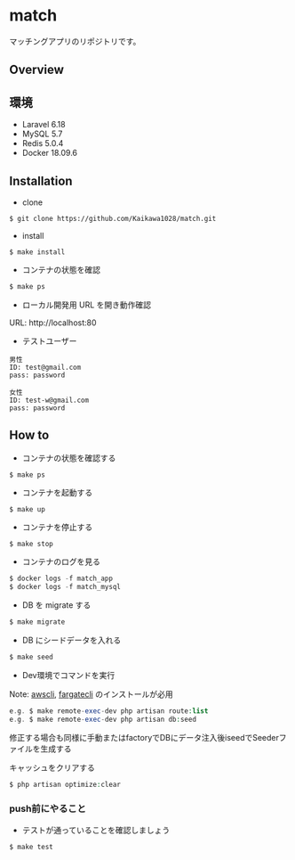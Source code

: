 # match

マッチングアプリのリポジトリです。

## Overview

## 環境

-   Laravel 6.18
-   MySQL 5.7
-   Redis 5.0.4
-   Docker 18.09.6

## Installation
-   clone

```bash
$ git clone https://github.com/Kaikawa1028/match.git
```

- install

```
$ make install
```

-   コンテナの状態を確認

```bash
$ make ps
```

-   ローカル開発用 URL を開き動作確認

URL: http://localhost:80

- テストユーザー

```
男性
ID: test@gmail.com
pass: password
```

```
女性
ID: test-w@gmail.com
pass: password
```

## How to

-   コンテナの状態を確認する

```php
$ make ps
```

-   コンテナを起動する

```
$ make up
```

-   コンテナを停止する

```
$ make stop
```

-   コンテナのログを見る

```php
$ docker logs -f match_app
$ docker logs -f match_mysql
```

-   DB を migrate する

```php
$ make migrate
```

-   DB にシードデータを入れる

```php
$ make seed
```

- Dev環境でコマンドを実行

Note: [awscli](https://github.com/arsaga-partners/kurasel-server/wiki/awscli%E3%82%A4%E3%83%B3%E3%82%B9%E3%83%88%E3%83%BC%E3%83%AB%E6%96%B9%E6%B3%95), [fargatecli](https://github.com/arsaga-partners/kurasel-server/wiki/fargatecli%E3%82%A4%E3%83%B3%E3%82%B9%E3%83%88%E3%83%BC%E3%83%AB%E6%96%B9%E6%B3%95) のインストールが必用

```php
e.g. $ make remote-exec-dev php artisan route:list
e.g. $ make remote-exec-dev php artisan db:seed
```

修正する場合も同様に手動またはfactoryでDBにデータ注入後iseedでSeederファイルを生成する

キャッシュをクリアする

```php
$ php artisan optimize:clear
```

### push前にやること

-   テストが通っていることを確認しましょう

```
$ make test
```
